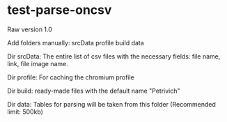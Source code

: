 # test-parse-oncsv
Raw version 1.0

Add folders manually:
  srcData
  profile
  build
  data

Dir srcData:
  The entire list of csv files with the necessary fields: file name, link, file image name.
  
Dir profile:
  For caching the chromium profile

Dir build:
  ready-made files with the default name "Petrivich"

Dir data:
  Tables for parsing will be taken from this folder (Recommended limit: 500kb)
